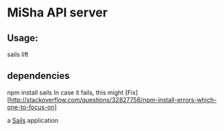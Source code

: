 # MiSha API server

## Usage:

sails lift

## dependencies

npm install sails
In case it fails, this might [Fix][http://stackoverflow.com/questions/32827756/npm-install-errors-which-one-to-focus-on]


a [Sails](http://sailsjs.org) application

